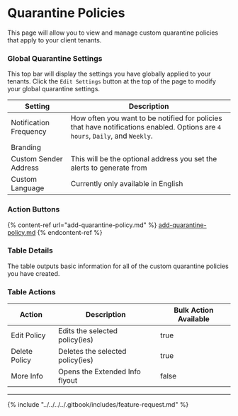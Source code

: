 # Quarantine Policies

This page will allow you to view and manage custom quarantine policies that apply to your client tenants.

### Global Quarantine Settings

This top bar will display the settings you have globally applied to your tenants. Click the `Edit Settings` button at the top of the page to modify your global quarantine settings.

| Setting                | Description                                                                                                                   |
| ---------------------- | ----------------------------------------------------------------------------------------------------------------------------- |
| Notification Frequency | How often you want to be notified for policies that have notifications enabled. Options are `4 hours`, `Daily`, and `Weekly`. |
| Branding               |                                                                                                                               |
| Custom Sender Address  | This will be the optional address you set the alerts to generate from                                                         |
| Custom Language        | Currently only available in English                                                                                           |

### Action Buttons

{% content-ref url="add-quarantine-policy.md" %}
[add-quarantine-policy.md](add-quarantine-policy.md)
{% endcontent-ref %}

### Table Details

The table outputs basic information for all of the custom quarantine policies you have created.

### Table Actions

<table><thead><tr><th>Action</th><th>Description</th><th data-type="checkbox">Bulk Action Available</th></tr></thead><tbody><tr><td>Edit Policy</td><td>Edits the selected policy(ies)</td><td>true</td></tr><tr><td>Delete Policy</td><td>Deletes the selected policy(ies)</td><td>true</td></tr><tr><td>More Info</td><td>Opens the Extended Info flyout</td><td>false</td></tr></tbody></table>

***

{% include "../../../../.gitbook/includes/feature-request.md" %}
